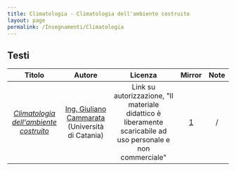 ```yaml
---
title: Climatologia - Climatologia dell'ambiente costruito
layout: page
permalink: /Insegnamenti/Climatologia
---
```


## Testi

| Titolo | Autore | Licenza | Mirror | Note |
| :---: | :---: | :---: | :---: | :---: |
| [_Climatologia dell'ambiente costruito_](https://giulianocammarata.it/CLIMATOLOGIA%20AMBIENTE%20COSTRUITO.pdf) |  [Ing. Giuliano Cammarata](https://giulianocammarata.it/) (Università di Catania)  | Link su autorizzazione, "Il materiale didattico è liberamente scaricabile ad uso personale e non commerciale" | [1](https://web.archive.org/web/20211006163246/https://giulianocammarata.it/CLIMATOLOGIA%20AMBIENTE%20COSTRUITO.pdf) | / |
